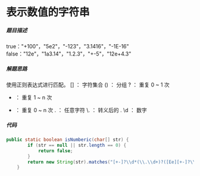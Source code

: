 表示数值的字符串
====


##### 题目描述   
true："+100"，"5e2"，"-123"，"3.1416"，"-1E-16"
false："12e"，"1a3.14"，"1.2.3"，"+-5"，"12e+4.3"

##### 解题思路
使用正则表达式进行匹配。
[]  ： 字符集合
()  ： 分组
?  ： 重复 0 ~ 1 次
+  ： 重复 1 ~ n 次
*  ： 重复 0 ~ n 次
.  ： 任意字符
\\. ： 转义后的 .
\\d ： 数字

##### 代码

```java
public static boolean isNumberic(char[] str) {
        if (str == null || str.length == 0) {
            return false;
        }
        return new String(str).matches("[+-]?\\d*(\\.\\d+)?([Ee][+-]?\\d+)?");
    }

```